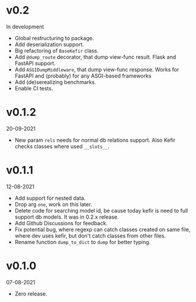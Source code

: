 # v0.2
In development
* Global restructuring to package.
* Add deserialization support.
* Big refactoring of `BaseKefir` class.
* Add `@dump_route` decorator, that dump view-func result. Flask and FastAPI support.
* Add `ASGIDumpMiddleware`, that dump view-func response. Works for FastAPI and (probably)
  for any ASGI-based frameworks
* Add (de)serealizing benchmarks.
* Enable CI tests.
# v0.1.2
20-09-2021
* New param `rels` needs for normal db relations support. Also Kefir checks classes where used `__slots__`.
# v0.1.1
12-08-2021
* Add support for nested data.
* Drop arg `one`, work on this later.
* Delete code for searching model id, be cause today kefir is need to full support db models. It was in 0.2.x release.
* Add Github Discussions for feedback.
* Fix potential bug, where regexp can catch classes created on same file, where dev uses kefir, but don't catch classes from other files.
* Rename function `dump_to_dict` to `dump` for better typing.
# v0.1.0
07-08-2021
* Zero release.